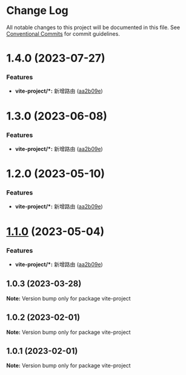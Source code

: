 # Change Log

All notable changes to this project will be documented in this file.
See [Conventional Commits](https://conventionalcommits.org) for commit guidelines.

# 1.4.0 (2023-07-27)


### Features

* **vite-project/*:** 新增路由 ([aa2b09e](https://github.com/shuxiaoman/technology/commit/aa2b09e1cb33fae32bcc912fe61cd9551316a883))





# 1.3.0 (2023-06-08)


### Features

* **vite-project/*:** 新增路由 ([aa2b09e](https://github.com/shuxiaoman/technology/commit/aa2b09e1cb33fae32bcc912fe61cd9551316a883))





# 1.2.0 (2023-05-10)


### Features

* **vite-project/*:** 新增路由 ([aa2b09e](https://github.com/shuxiaoman/technology/commit/aa2b09e1cb33fae32bcc912fe61cd9551316a883))





# [1.1.0](https://github.com/shuxiaoman/technology/compare/vite-project@1.0.3...vite-project@1.1.0) (2023-05-04)


### Features

* **vite-project/*:** 新增路由 ([aa2b09e](https://github.com/shuxiaoman/technology/commit/aa2b09e1cb33fae32bcc912fe61cd9551316a883))





## 1.0.3 (2023-03-28)

**Note:** Version bump only for package vite-project





## 1.0.2 (2023-02-01)

**Note:** Version bump only for package vite-project





## 1.0.1 (2023-02-01)

**Note:** Version bump only for package vite-project
